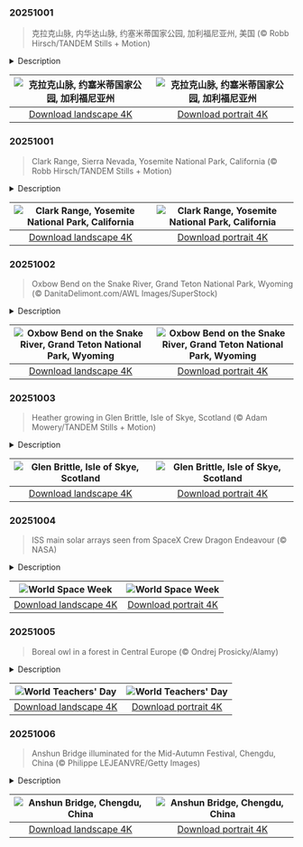 

### 20251001

> 克拉克山脉, 内华达山脉, 约塞米蒂国家公园, 加利福尼亚州, 美国 (© Robb Hirsch/TANDEM Stills + Motion)

<details>
<summary>Description</summary>

> 今年是约塞米蒂国家公园遗产的又一个里程碑。约塞米蒂国家公园自1864年以来一直受到保护，以其令人惊叹的壮丽景色和生态意义而闻名。约塞米蒂坐落在内华达山脉的中心地带，占地近1200平方英里，孕育着巨大的花岗岩、奔腾的瀑布和古老的红杉。克拉克山脉是其鲜为人知的瑰宝之一——今天照片中显示的崎岖高海拔山脊。它以约塞米蒂的第一位守护者、自然保护先驱盖伦·克拉克的名字命名。
> 
> 克拉克山脉静静地守护着约塞米蒂南部的荒野，其山峰被冰川侵蚀，顶部覆盖着高山草甸。这里，微风轻拂白皮松，天空开阔，呼应着公园诞生时的远见卓识。
> 
> 

</details>

| ![克拉克山脉, 约塞米蒂国家公园, 加利福尼亚州](https://cn.bing.com/th?id=OHR.YosemiteClark_ZH-CN7179533292_UHD.jpg&pid=hp&w=400&h=224&rs=1&c=4) | ![克拉克山脉, 约塞米蒂国家公园, 加利福尼亚州](https://cn.bing.com/th?id=OHR.YosemiteClark_ZH-CN7179533292_1080x1920.jpg&pid=hp&w=155&h=315&rs=1&c=4) |
|:---------:|:---------:|
| [Download landscape 4K](https://cn.bing.com/th?id=OHR.YosemiteClark_ZH-CN7179533292_UHD.jpg) | [Download portrait 4K](https://cn.bing.com/th?id=OHR.YosemiteClark_ZH-CN7179533292_1080x1920.jpg) |

### 20251001

> Clark Range, Sierra Nevada, Yosemite National Park, California (© Robb Hirsch/TANDEM Stills + Motion)

<details>
<summary>Description</summary>

> This year marks another milestone in the legacy of Yosemite National Park, a sanctuary protected since 1864 and celebrated for its awe-inspiring grandeur and ecological significance. Nestled in the heart of the Sierra Nevada, Yosemite's nearly 1,200 square miles cradle granite giants, cascading waterfalls, and ancient sequoias. Among its lesser-known treasures lies the Clark Range—the rugged, high-elevation spine seen in today's image. It was named after Galen Clark, Yosemite's first guardian and a pioneer of conservation.
> 
> The Clark Range stands as a quiet sentinel to Yosemite's southern wilderness, its peaks etched by glaciers and crowned with alpine meadows. Here, the wind whispers through whitebark pines and the sky opens wide, echoing the spirit of foresight that birthed the park.
> 
> As we honor Yosemite's anniversary, we celebrate not only its grandeur but the enduring vision of those who fought to preserve it. From the valley's granite walls to the Clark Range's serene heights, this national park remains a living poem—written in stone, water, and time.

</details>

| ![Clark Range, Yosemite National Park, California](https://cn.bing.com/th?id=OHR.YosemiteClark_EN-US8503376225_UHD.jpg&pid=hp&w=400&h=224&rs=1&c=4) | ![Clark Range, Yosemite National Park, California](https://cn.bing.com/th?id=OHR.YosemiteClark_EN-US8503376225_1080x1920.jpg&pid=hp&w=155&h=315&rs=1&c=4) |
|:---------:|:---------:|
| [Download landscape 4K](https://cn.bing.com/th?id=OHR.YosemiteClark_EN-US8503376225_UHD.jpg) | [Download portrait 4K](https://cn.bing.com/th?id=OHR.YosemiteClark_EN-US8503376225_1080x1920.jpg) |

### 20251002

> Oxbow Bend on the Snake River, Grand Teton National Park, Wyoming (© DanitaDelimont.com/AWL Images/SuperStock)

<details>
<summary>Description</summary>

> Beyond water, rivers carry life, history, and stories. They are nature's ever-moving contribution to our landscapes, flowing through lands and across time. One such gem is the Snake River, which winds through Grand Teton National Park in Wyoming. A particularly stunning spot along this river is Oxbow Bend—featured in today's image—where calm waters reflect the towering Teton Range, and wildlife such as moose and bald eagles thrive. Here, water flows freely, unbound by concrete or commerce, protected by the Wild and Scenic Rivers Act, signed on this day in 1968.
> 
> This landmark law is a promise: that some rivers shall run wild forever. It safeguards waters with 'outstandingly remarkable' beauty, ecology, and spirit—rivers that sing of wilderness and whisper of heritage. The Snake River Headwaters, including Oxbow Bend, joined this sacred list in 2009, ensuring its reflections remain undisturbed and its rhythms unbroken.
> 
> At dawn, mist dances over the bend, and the mountains blush with the first light. Visitors pause, hushed by nature's poetry. Thanks to this Act, the river's story flows on—untamed, unspoiled, unforgettable.

</details>

| ![Oxbow Bend on the Snake River, Grand Teton National Park, Wyoming](https://cn.bing.com/th?id=OHR.OxbowBend_EN-US8471628790_UHD.jpg&pid=hp&w=400&h=224&rs=1&c=4) | ![Oxbow Bend on the Snake River, Grand Teton National Park, Wyoming](https://cn.bing.com/th?id=OHR.OxbowBend_EN-US8471628790_1080x1920.jpg&pid=hp&w=155&h=315&rs=1&c=4) |
|:---------:|:---------:|
| [Download landscape 4K](https://cn.bing.com/th?id=OHR.OxbowBend_EN-US8471628790_UHD.jpg) | [Download portrait 4K](https://cn.bing.com/th?id=OHR.OxbowBend_EN-US8471628790_1080x1920.jpg) |

### 20251003

> Heather growing in Glen Brittle, Isle of Skye, Scotland (© Adam Mowery/TANDEM Stills + Motion)

<details>
<summary>Description</summary>

> Mists curl, waters glimmer, and legends linger—welcome to Glen Brittle. On the Isle of Skye, Scotland's fabled 'Misty Isle,' the glen stretches in a sweep of purple heather carpeting its rugged slopes. The landscape hums with echoes of the past: dinosaurs left footprints on these cliffs long before Mesolithic hunters traced its streams over 8,000 years ago. In the 9th century, seafaring Norse Vikings settled here. Centuries later, the powerful MacLeod and MacDonald clans claimed these lands, their castles standing guard over countless battles and alliances.
> 
> Among the hills and hidden lochs, the Fairy Pools shimmer in emerald and turquoise, tumbling over volcanic rock—a place where, according to local tales, fairies once danced under the moonlight. Nearby, Loch Coruisk, the 'Cauldron of Waters,' tucked beneath the jagged Black Cuillin peaks, is said to be haunted by a kelpie, a shape-shifting water spirit. Red deer glide silently through the heather, rabbits vanish along secret trails, and golden eagles wheel above. Glen Brittle is where geology, wildlife, and human history intertwine. Every stone, waterfall, and valley tells a story—step softly and listen closely.
> 
> 

</details>

| ![Glen Brittle, Isle of Skye, Scotland](https://cn.bing.com/th?id=OHR.SkyeHeather_EN-US9221942108_UHD.jpg&pid=hp&w=400&h=224&rs=1&c=4) | ![Glen Brittle, Isle of Skye, Scotland](https://cn.bing.com/th?id=OHR.SkyeHeather_EN-US9221942108_1080x1920.jpg&pid=hp&w=155&h=315&rs=1&c=4) |
|:---------:|:---------:|
| [Download landscape 4K](https://cn.bing.com/th?id=OHR.SkyeHeather_EN-US9221942108_UHD.jpg) | [Download portrait 4K](https://cn.bing.com/th?id=OHR.SkyeHeather_EN-US9221942108_1080x1920.jpg) |

### 20251004

> ISS main solar arrays seen from SpaceX Crew Dragon Endeavour (© NASA)

<details>
<summary>Description</summary>

> From October 4 to 10, World Space Week invites us to transcend our earthly bounds and chase the stars. It was born from the launch of Sputnik 1 by the USSR in 1957 and the signing of the Outer Space Treaty in 1967, a pioneering international commitment to peaceful cosmic exploration. During this week, classrooms buzz with experiments, planetariums echo with wonder, and telescopes bridge the gap to distant galaxies. Together, these moments weave a universal story of science, discovery, and humanity's relentless drive to push boundaries. The week's mission is clear: to ignite the next generation of explorers, engineers, and dreamers ready to rewrite the cosmos.
> 
> Today's image captures the International Space Station, a vast laboratory built by 15 nations, orbiting about 260 miles above Earth. Its solar arrays soak up sunlight to power groundbreaking research on microgravity, technology, and human survival beyond our planet. Shot from the SpaceX Crew Dragon Endeavour—a reusable spacecraft that has completed six missions since 2020, ferrying astronauts and cargo—this scene embodies what humanity can achieve when it chooses cooperation over competition. Each gleaming panel makes it clear: the final frontier is within reach, and the audacity to explore it defines us.
> 
> 

</details>

| ![World Space Week](https://cn.bing.com/th?id=OHR.DragonEndeavour_EN-US9321246369_UHD.jpg&pid=hp&w=400&h=224&rs=1&c=4) | ![World Space Week](https://cn.bing.com/th?id=OHR.DragonEndeavour_EN-US9321246369_1080x1920.jpg&pid=hp&w=155&h=315&rs=1&c=4) |
|:---------:|:---------:|
| [Download landscape 4K](https://cn.bing.com/th?id=OHR.DragonEndeavour_EN-US9321246369_UHD.jpg) | [Download portrait 4K](https://cn.bing.com/th?id=OHR.DragonEndeavour_EN-US9321246369_1080x1920.jpg) |

### 20251005

> Boreal owl in a forest in Central Europe (© Ondrej Prosicky/Alamy)

<details>
<summary>Description</summary>

> The tradition of teaching is deeply rooted in human history. Today, we honor those who dedicate their lives to sharing knowledge and shaping minds. Happy World Teachers' Day to all the educators who have helped us become who we are.
> 
> From Confucius in ancient China to Socrates, Plato, and Aristotle in ancient Greece, and Maria Montessori in 20th-century Italy, teachers have not only shaped lives—they've shaped history. Many cultural icons once stood at the front of a classroom. Did you know that Stephen King, for instance, taught English before becoming a bestselling author?
> 
> Teachers are essential pillars of a thriving society. Recognizing this, UNESCO and the International Labour Organization established October 5 as World Teachers' Day in 1994 to celebrate and support educators worldwide. As a tribute to wisdom, today's image features a boreal owl. The owl has long symbolized intelligence and insight. One of the earliest associations comes from Greek mythology: the goddess of wisdom, Athena, was often depicted with a small owl, her sacred animal. This nocturnal companion came to represent clarity, perception, and the ability to see beyond the surface.

</details>

| ![World Teachers' Day](https://cn.bing.com/th?id=OHR.TeacherOwl_EN-US9991815804_UHD.jpg&pid=hp&w=400&h=224&rs=1&c=4) | ![World Teachers' Day](https://cn.bing.com/th?id=OHR.TeacherOwl_EN-US9991815804_1080x1920.jpg&pid=hp&w=155&h=315&rs=1&c=4) |
|:---------:|:---------:|
| [Download landscape 4K](https://cn.bing.com/th?id=OHR.TeacherOwl_EN-US9991815804_UHD.jpg) | [Download portrait 4K](https://cn.bing.com/th?id=OHR.TeacherOwl_EN-US9991815804_1080x1920.jpg) |

### 20251006

> Anshun Bridge illuminated for the Mid-Autumn Festival, Chengdu, China (© Philippe LEJEANVRE/Getty Images)

<details>
<summary>Description</summary>

> The shiver felt under a full autumn moon, when the air hints at winter's arrival, has a way of lingering in memory. One of China's most cherished holidays, the Mid-Autumn Festival—also known as the Moon Festival—adds another touch of magic to the end of the harvest season. It's celebrated on the 15th day of the eighth lunar month of the Chinese calendar—this year, on October 6. According to legend, it's also the night when the moon goddess Chang'e watches over the world.
> 
> Families gather to share mooncakes—round pastries filled with sweet or savory goodness—and enjoy lanterns, moon gazing, and heartfelt reunions. One of the most enchanting sights is the Anshun Bridge in Chengdu, China—seen in today's image—glowing in golden light to honor the festival. Its arches reflect in the Jin River, creating a dreamy scene. In the United States, communities with Asian heritage celebrate with lantern parades, mooncake tastings, and cultural gatherings in cities like San Francisco, New York, and Dallas. Tonight, let the light guide you to the moon and back.
> 
> 

</details>

| ![Anshun Bridge, Chengdu, China](https://cn.bing.com/th?id=OHR.AnshunBridge_EN-US0059795497_UHD.jpg&pid=hp&w=400&h=224&rs=1&c=4) | ![Anshun Bridge, Chengdu, China](https://cn.bing.com/th?id=OHR.AnshunBridge_EN-US0059795497_1080x1920.jpg&pid=hp&w=155&h=315&rs=1&c=4) |
|:---------:|:---------:|
| [Download landscape 4K](https://cn.bing.com/th?id=OHR.AnshunBridge_EN-US0059795497_UHD.jpg) | [Download portrait 4K](https://cn.bing.com/th?id=OHR.AnshunBridge_EN-US0059795497_1080x1920.jpg) |